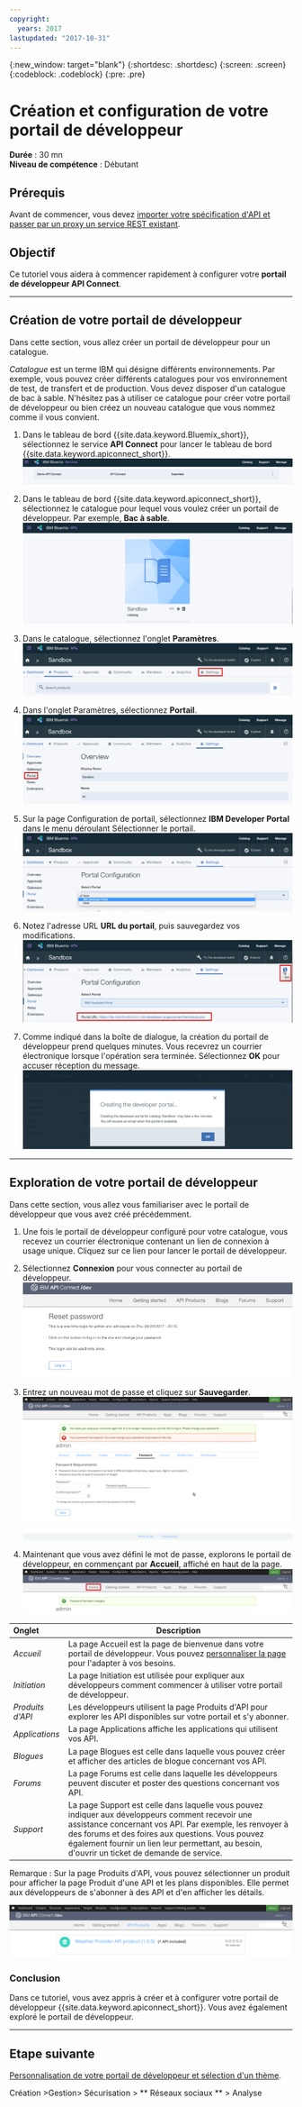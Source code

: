 ```yaml
---
copyright:
  years: 2017
lastupdated: "2017-10-31"
---
```


{:new_window: target="blank"}
{:shortdesc: .shortdesc}
{:screen: .screen}
{:codeblock: .codeblock}
{:pre: .pre}

# Création et configuration de votre portail de développeur
**Durée** : 30 mn  
**Niveau de compétence** : Débutant  

## Prérequis
Avant de commencer, vous devez [importer votre spécification d'API et passer par un proxy un service REST existant](tut_rest_landing.html).

## Objectif
Ce tutoriel vous aidera à commencer rapidement à configurer votre **portail de développeur API Connect**. 

---

## Création de votre portail de développeur
Dans cette section, vous allez créer un portail de développeur pour un catalogue.

*Catalogue* est un terme IBM qui désigne différents environnements. Par exemple, vous pouvez créer différents catalogues pour vos environnement de test, de transfert et de production. Vous devez disposer d'un catalogue de bac à sable. N'hésitez pas à utiliser ce catalogue pour créer votre portail de développeur ou bien créez un nouveau catalogue que vous nommez comme il vous convient.

1. Dans le tableau de bord {{site.data.keyword.Bluemix_short}}, sélectionnez le service **API Connect** pour lancer le tableau de bord {{site.data.keyword.apiconnect_short}}. ![Service API Connect](images/11-Bluemix-Dashboard.png)

2. Dans le tableau de bord {{site.data.keyword.apiconnect_short}}, sélectionnez le catalogue pour lequel vous voulez créer un portail de développeur. Par exemple, **Bac à sable**.
![Catalogue](images/12-APIC-Dashboard.png)

3. Dans le catalogue, sélectionnez l'onglet **Paramètres**.  
  ![Paramètres de catalogue](images/13-catalog-settings.png)

4. Dans l'onglet Paramètres, sélectionnez **Portail**.  
  ![Configuration de portail](images/14-catalog-portal.png)

5. Sur la page Configuration de portail, sélectionnez **IBM Developer Portal** dans le menu déroulant Sélectionner le portail.
  ![IBM Developer Portal](images/15-IBM-developer-portal.png) 

6. Notez l'adresse URL **URL du portail**, puis sauvegardez vos modifications.  
  ![Sauvegarder les paramètres](images/16-save-settings.png)
  
7. Comme indiqué dans la boîte de dialogue, la création du portail de développeur prend quelques minutes. Vous recevrez un courrier électronique lorsque l'opération sera terminée. Sélectionnez **OK** pour accuser réception du message.  
  ![OK](images/17-OK.png)

---

## Exploration de votre portail de développeur
Dans cette section, vous allez vous familiariser avec le portail de développeur que vous avez créé précédemment.

1. Une fois le portail de développeur configuré pour votre catalogue, vous recevez un courrier électronique contenant un lien de connexion à usage unique. Cliquez sur ce lien pour lancer le portail de développeur.

2. Sélectionnez **Connexion** pour vous connecter au portail de développeur.
![Connexion](images/22-login.png)

3. Entrez un nouveau mot de passe et cliquez sur **Sauvegarder**.  
  ![Entrer un nouveau mot de passe](images/23-password.png)

4. Maintenant que vous avez défini le mot de passe, explorons le portail de développeur, en commençant par **Accueil**, affiché en haut de la page.  
  ![Menu Accueil](images/24-pwsaved.png)
  
| Onglet              | Description          | 
|:---------------- | -------------------- | 
| _Accueil_       | La page Accueil est la page de bienvenue dans votre portail de développeur. Vous pouvez [personnaliser la page](tut_custom_dev_portal.html) pour l'adapter à vos besoins. | 
| _Initiation_       | La page Initiation est utilisée pour expliquer aux développeurs comment commencer à utiliser votre portail de développeur. |
| _Produits d'API_ | Les développeurs utilisent la page Produits d'API pour explorer les API disponibles sur votre portail et s'y abonner. | 
| _Applications_ | La page Applications affiche les applications qui utilisent vos API. | 
| _Blogues_ | La page Blogues est celle dans laquelle vous pouvez créer et afficher des articles de blogue concernant vos API. | 
| _Forums_ | La page Forums est celle dans laquelle les développeurs peuvent discuter et poster des questions concernant vos API. | 
| _Support_ | La page Support est celle dans laquelle vous pouvez indiquer aux développeurs comment recevoir une assistance concernant vos API. Par exemple, les renvoyer à des forums et des foires aux questions. Vous pouvez également fournir un lien leur permettant, au besoin, d'ouvrir un ticket de demande de service. | 

Remarque : Sur la page Produits d'API, vous pouvez sélectionner un produit pour afficher la page Produit d'une API et les plans disponibles. Elle permet aux développeurs de s'abonner à des API et d'en afficher les détails. 

  ![Produits d'API](images/27-api-products.png)

### Conclusion
Dans ce tutoriel, vous avez appris à créer et à configurer votre portail de développeur {{site.data.keyword.apiconnect_short}}. Vous avez également exploré le portail de développeur.

---

## Etape suivante

[Personnalisation de votre portail de développeur et sélection d'un thème](tut_custom_dev_portal.html).

Création >Gestion> Sécurisation > ** Réseaux sociaux ** > Analyse
